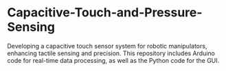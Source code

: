# Capacitive-Touch-and-Pressure-Sensing
Developing a capacitive touch sensor system for robotic manipulators, enhancing tactile sensing and precision. This repository includes Arduino code for real-time data processing, as well as the Python code for the GUI. 
